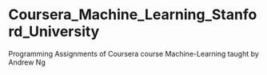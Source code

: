 # Coursera_Machine_Learning_Stanford_University
Programming Assignments of  Coursera course Machine-Learning taught by Andrew Ng
